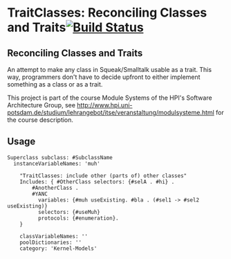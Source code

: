 TraitClasses: Reconciling Classes and Traits[![Build Status](https://travis-ci.org/lauritzthamsen/TraitClasses.png)](https://travis-ci.org/lauritzthamsen/TraitClasses)
============================================

## Reconciling Classes and Traits
An attempt to make any class in Squeak/Smalltalk usable as a trait. This way, programmers don't have to decide upfront to either implement 
something as a class or as a trait.

This project is part of the course Module Systems of the HPI's Software Architecture Group, see http://www.hpi.uni-potsdam.de/studium/lehrangebot/itse/veranstaltung/modulsysteme.html for the course description.


## Usage

```smalltalk
Superclass subclass: #SubclassName
  instanceVariableNames: 'muh'

	"TraitClasses: include other (parts of) other classes"
	Includes: { #OtherClass selectors: {#selA . #hi} .
	    #AnotherClass . 
	    #YANC 
	      variables: {#muh useExisting. #bla . (#sel1 -> #sel2 useExisting)}
	      selectors: {#useMuh}
	      protocols: {#enumeration}.
	}

	classVariableNames: ''
	poolDictionaries: ''
	category: 'Kernel-Models'
```

